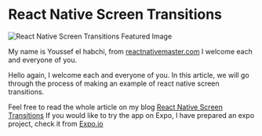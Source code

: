 
# React Native Screen Transitions

  

![React Native Screen Transitions Featured Image](https://reactnativemaster.com/wp-content/uploads/2019/11/React-Native-Screen-Transitions.png)
  

My name is Youssef el habchi, from [reactnativemaster.com](https://reactnativemaster.com) I welcome each and everyone of you.


Hello again, I welcome each and everyone of you. In this article, we will go through the process of making an example of react native screen transitions.



Feel free to read the whole article on my blog [React Native Screen Transitions]([https://reactnativemaster.com/react-native-screen-transitions/](https://reactnativemaster.com/react-native-screen-transitions/))
If you would like to try the app on Expo, I have prepared an expo project, check it from  [Expo.io](https://exp.host/@alhydra/react-native-screen-transitions)
